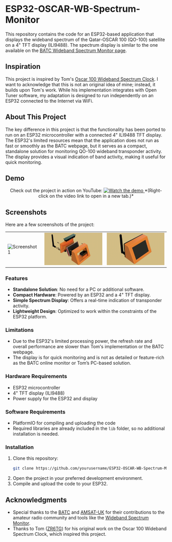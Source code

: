 # ESP32-OSCAR-WB-Spectrum-Monitor

This repository contains the code for an ESP32-based application that displays the wideband spectrum of the Qatar-OSCAR 100 (QO-100) satellite on a 4" TFT display (ILI9488). The spectrum display is similar to the one available on the [BATC Wideband Spectrum Monitor page](https://eshail.batc.org.uk/wb/).

## Inspiration

This project is inspired by Tom's [Oscar 100 Wideband Spectrum Clock](https://www.zr6tg.co.za/2022/06/23/oscar-100-wideband-spectrum-clock/). I want to acknowledge that this is not an original idea of mine; instead, it builds upon Tom's work. While his implementation integrates with Open Tuner software, my adaptation is designed to run independently on an ESP32 connected to the Internet via WiFi.

## About This Project

The key difference in this project is that the functionality has been ported to run on an ESP32 microcontroller with a connected 4" ILI9488 TFT display. The ESP32's limited resources mean that the application does not run as fast or smoothly as the BATC webpage, but it serves as a compact, standalone solution for monitoring QO-100 wideband transponder activity. The display provides a visual indication of band activity, making it useful for quick monitoring.

## Demo

<div style="text-align: center;"> Check out the project in action on YouTube: <a href="https://www.youtube.com/watch?v=hN2jycwo034"> <img src="https://img.youtube.com/vi/hN2jycwo034/0.jpg" alt="Watch the demo"> </a> *(Right-click on the video link to open in a new tab.)* </div>

## Screenshots

Here are a few screenshots of the project:

<div align="center"> <table> <tr> <td><img src="https://github.com/HB9IIU/ESP32-OSCAR-WB-Spectrum-Monitor/blob/main/doc/ScreenShots/IMG_7672.png" alt="Screenshot 1" width="200"></td> <td><img src="https://github.com/HB9IIU/ESP32-OSCAR-WB-Spectrum-Monitor/blob/main/doc/Enclosure3DprintFiles/Renderings/TFTESP32enclsoure_1.png" alt="Screenshot 2" width="200"></td> <td><img src="https://github.com/HB9IIU/ESP32-OSCAR-WB-Spectrum-Monitor/blob/main/doc/Enclosure3DprintFiles/Renderings/TFTESP32enclsoure_5.png" alt="Screenshot 3" width="200"></td> </tr> </table> </div>

### Features

- **Standalone Solution**: No need for a PC or additional software.
- **Compact Hardware**: Powered by an ESP32 and a 4" TFT display.
- **Simple Spectrum Display**: Offers a real-time indication of transponder activity.
- **Lightweight Design**: Optimized to work within the constraints of the ESP32 platform.

### Limitations

- Due to the ESP32's limited processing power, the refresh rate and overall performance are slower than Tom's implementation or the BATC webpage.
- The display is for quick monitoring and is not as detailed or feature-rich as the BATC online monitor or Tom’s PC-based solution.

### Hardware Requirements

- ESP32 microcontroller
- 4" TFT display (ILI9488)
- Power supply for the ESP32 and display

### Software Requirements

- PlatformIO for compiling and uploading the code
- Required libraries are already included in the `lib` folder, so no additional installation is needed.

### Installation

1. Clone this repository:
   ```bash
   git clone https://github.com/yourusername/ESP32-OSCAR-WB-Spectrum-Monitor.git
   ```
2. Open the project in your preferred development environment.
3. Compile and upload the code to your ESP32.

## Acknowledgments

- Special thanks to the [BATC](https://batc.org.uk/) and [AMSAT-UK](https://amsat-uk.org/) for their contributions to the amateur radio community and tools like the [Wideband Spectrum Monitor](https://eshail.batc.org.uk/wb/).
- Thanks to Tom ([ZR6TG](https://www.zr6tg.co.za)) for his original work on the Oscar 100 Wideband Spectrum Clock, which inspired this project.
